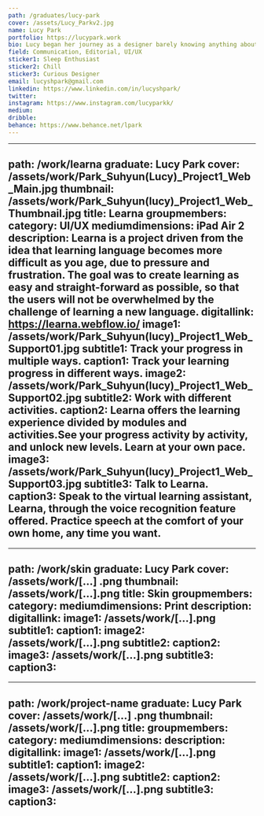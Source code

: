 ```yaml
---
path: /graduates/lucy-park
cover: /assets/Lucy_Parkv2.jpg
name: Lucy Park
portfolio: https://lucypark.work
bio: Lucy began her journey as a designer barely knowing anything about design. The four years of YSDN has taught her the basics of becoming a designer, allowing her to form a sense of understanding and perspective in regards to the field. However, this is only the beginning. She’s still hungry to learn more, as she gets closer to the reality of it. She’s interested in venturing to find out what “good design” really is, and what a good communicator looks like. Other than that, you’ll be able to find Lucy often taking a nap in her bed, on her laptop at a library sipping on a cup of bubble tea, or at Starbucks brewing coffee and attempting to make latte art. 
field: Communication, Editorial, UI/UX
sticker1: Sleep Enthusiast
sticker2: Chill
sticker3: Curious Designer
email: lucyshpark@gmail.com
linkedin: https://www.linkedin.com/in/lucyshpark/
twitter:
instagram: https://www.instagram.com/lucyparkk/
medium:
dribble:
behance: https://www.behance.net/lpark
---
```


---
path: /work/learna
graduate: Lucy Park
cover: /assets/work/Park_Suhyun(Lucy)_Project1_Web_Main.jpg
thumbnail: /assets/work/Park_Suhyun(lucy)_Project1_Web_Thumbnail.jpg
title: Learna
groupmembers:
category: UI/UX
mediumdimensions: iPad Air 2
description: Learna is a project driven from the idea that learning language becomes more difficult as you age, due to pressure and frustration. The goal was to create learning as easy and straight-forward as possible, so that the users will not be overwhelmed by the challenge of learning a new language.
digitallink: https://learna.webflow.io/
image1: /assets/work/Park_Suhyun(lucy)_Project1_Web_Support01.jpg
subtitle1: Track your progress in multiple ways.
caption1: Track your learning progress in different ways.
image2: /assets/work/Park_Suhyun(lucy)_Project1_Web_Support02.jpg
subtitle2: Work with different activities.
caption2: Learna offers the learning experience divided by modules and activities.See your progress activity by activity, and unlock new levels. Learn at your own pace.
image3: /assets/work/Park_Suhyun(lucy)_Project1_Web_Support03.jpg
subtitle3: Talk to Learna.
caption3: Speak to the virtual learning assistant, Learna, through the voice recognition feature offered. Practice speech at the comfort of your own home, any time you want.
---

---
path: /work/skin
graduate: Lucy Park
cover: /assets/work/[...] .png
thumbnail: /assets/work/[...].png
title: Skin
groupmembers:
category:
mediumdimensions: Print
description:
digitallink:
image1: /assets/work/[...].png
subtitle1:
caption1:
image2: /assets/work/[...].png
subtitle2:
caption2:
image3: /assets/work/[...].png
subtitle3:
caption3:
---

---
path: /work/project-name
graduate: Lucy Park
cover: /assets/work/[...] .png
thumbnail: /assets/work/[...].png
title:
groupmembers:
category:
mediumdimensions:
description:
digitallink:
image1: /assets/work/[...].png
subtitle1:
caption1:
image2: /assets/work/[...].png
subtitle2:
caption2:
image3: /assets/work/[...].png
subtitle3:
caption3:
---
